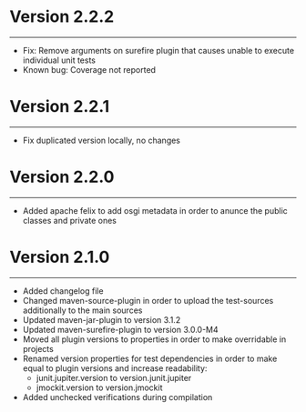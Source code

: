 # Version 2.2.2
---

* Fix: Remove arguments on surefire plugin that causes unable to execute individual unit tests
* Known bug: Coverage not reported


# Version 2.2.1
---

* Fix duplicated version locally, no changes 


# Version 2.2.0
---

* Added apache felix to add osgi metadata in order to anunce the public classes and private ones


# Version 2.1.0
---

* Added changelog file
* Changed maven-source-plugin in order to upload the test-sources additionally to the main sources
* Updated maven-jar-plugin to version 3.1.2
* Updated maven-surefire-plugin to version 3.0.0-M4
* Moved all plugin versions to properties in order to make overridable in projects
* Renamed version properties for test dependencies in order to make equal to plugin versions and increase readability:
  * junit.jupiter.version to version.junit.jupiter
  * jmockit.version to version.jmockit
* Added unchecked verifications during compilation